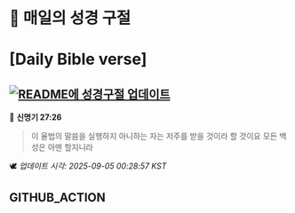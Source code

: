# 🙏 매일의 성경 구절
# [Daily Bible verse]
## [![README에 성경구절 업데이트](https://github.com/DONGSUKA/first_test/actions/workflows/update-readme-bible.yml/badge.svg)](https://github.com/DONGSUKA/first_test/actions/workflows/update-readme-bible.yml)
<!-- START_BIBLE_VERSE -->
📖 **신명기 27:26**
> 이 율법의 말씀을 실행하지 아니하는 자는 저주를 받을 것이라 할 것이요 모든 백성은 아멘 할지니라

🕊️ _업데이트 시각: 2025-09-05 00:28:57 KST_
  <!-- END_BIBLE_VERSE -->
## GITHUB_ACTION
